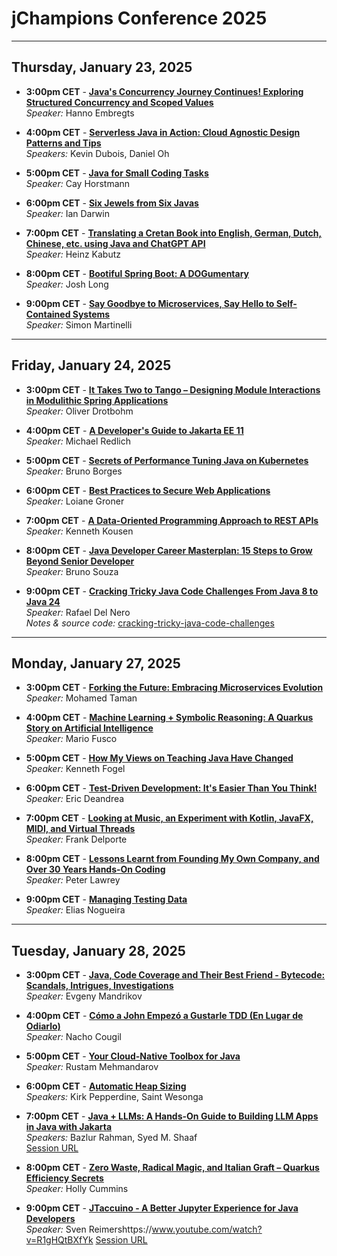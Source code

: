 # jChampions Conference 2025

---

## Thursday, January 23, 2025

- **3:00pm CET** - **[Java's Concurrency Journey Continues! Exploring Structured Concurrency and Scoped Values](https://www.youtube.com/watch?v=w2COJX-1mgU)**  
  *Speaker:* Hanno Embregts

- **4:00pm CET** - **[Serverless Java in Action: Cloud Agnostic Design Patterns and Tips](https://www.youtube.com/watch?v=r-vHAjHx4Gw)**  
  *Speakers:* Kevin Dubois, Daniel Oh  

- **5:00pm CET** - **[Java for Small Coding Tasks](https://www.youtube.com/watch?v=KYt_CIb_-lM)**  
  *Speaker:* Cay Horstmann  

- **6:00pm CET** -  **[Six Jewels from Six Javas](https://www.youtube.com/watch?v=rh7HyTVGw8M)**  
  *Speaker:* Ian Darwin  

- **7:00pm CET** -  **[Translating a Cretan Book into English, German, Dutch, Chinese, etc. using Java and ChatGPT API](https://www.youtube.com/watch?v=vKf-l2QT5-0)**  
  *Speaker:* Heinz Kabutz  

- **8:00pm CET** -  **[Bootiful Spring Boot: A DOGumentary](https://www.youtube.com/watch?v=YH9ealsKr-8)**  
  *Speaker:* Josh Long  

- **9:00pm CET** -  **[Say Goodbye to Microservices, Say Hello to Self-Contained Systems](https://www.youtube.com/watch?v=N7l-_IX8jdQ)**  
  *Speaker:* Simon Martinelli  

---

## Friday, January 24, 2025

- **3:00pm CET** -  **[It Takes Two to Tango – Designing Module Interactions in Modulithic Spring Applications](https://www.youtube.com/watch?v=eiFnSevxAdk)**  
  *Speaker:* Oliver Drotbohm  

- **4:00pm CET** -  **[A Developer's Guide to Jakarta EE 11](https://www.youtube.com/watch?v=s9C8HQqYOlY)**  
  *Speaker:* Michael Redlich  

- **5:00pm CET** -  **[Secrets of Performance Tuning Java on Kubernetes](https://www.youtube.com/watch?v=UtFQ7mMb7ZA)**  
  *Speaker:* Bruno Borges  

- **6:00pm CET** -  **[Best Practices to Secure Web Applications](https://www.youtube.com/watch?v=P8O90GgxPIE)**  
  *Speaker:* Loiane Groner  

- **7:00pm CET** -  **[A Data-Oriented Programming Approach to REST APIs](https://www.youtube.com/watch?v=fmToimoSF4s)**  
  *Speaker:* Kenneth Kousen  

- **8:00pm CET** -  **[Java Developer Career Masterplan: 15 Steps to Grow Beyond Senior Developer](https://www.youtube.com/watch?v=486MSTVHP-w)**  
  *Speaker:* Bruno Souza  

- **9:00pm CET** -  **[Cracking Tricky Java Code Challenges From Java 8 to Java 24](https://www.youtube.com/watch?v=8erQSFxJuuc)**  
 *Speaker:* Rafael Del Nero  
 *Notes & source code:* [cracking-tricky-java-code-challenges](./cracking-tricky-java-code-challenges)

---

## Monday, January 27, 2025

- **3:00pm CET** -  **[Forking the Future: Embracing Microservices Evolution](https://www.youtube.com/watch?v=GA5oRt7DLbY)**  
  *Speaker:* Mohamed Taman  

- **4:00pm CET** -  **[Machine Learning + Symbolic Reasoning: A Quarkus Story on Artificial Intelligence](https://www.youtube.com/watch?v=s2DYbGJqFPg)**  
  *Speaker:* Mario Fusco  

- **5:00pm CET** -  **[How My Views on Teaching Java Have Changed](https://www.youtube.com/watch?v=ChEBO4d2U0o)**  
  *Speaker:* Kenneth Fogel  

- **6:00pm CET** -  **[Test-Driven Development: It's Easier Than You Think!](https://www.youtube.com/watch?v=jSLu6h01UEM)**  
  *Speaker:* Eric Deandrea  

- **7:00pm CET** -  **[Looking at Music, an Experiment with Kotlin, JavaFX, MIDI, and Virtual Threads](https://www.youtube.com/watch?v=UW6fDQt-8BI)**  
  *Speaker:* Frank Delporte  

- **8:00pm CET** -  **[Lessons Learnt from Founding My Own Company, and Over 30 Years Hands-On Coding](https://www.youtube.com/watch?v=t8Oq-Hr6ua8)**  
  *Speaker:* Peter Lawrey  

- **9:00pm CET** -  **[Managing Testing Data](https://www.youtube.com/watch?v=P5D7Bly5CNs)**  
  *Speaker:* Elias Nogueira  

---

## Tuesday, January 28, 2025

- **3:00pm CET** -  **[Java, Code Coverage and Their Best Friend - Bytecode: Scandals, Intrigues, Investigations](https://www.youtube.com/watch?v=ucIcIc1vAVU)**  
  *Speaker:* Evgeny Mandrikov  

- **4:00pm CET** -  **[Cómo a John Empezó a Gustarle TDD (En Lugar de Odiarlo)](https://www.youtube.com/watch?v=py05PKniRzw)**  
  *Speaker:* Nacho Cougil  

- **5:00pm CET** -  **[Your Cloud-Native Toolbox for Java](https://www.youtube.com/watch?v=4QVJLqmlOVk)**  
  *Speaker:* Rustam Mehmandarov  

- **6:00pm CET** -  **[Automatic Heap Sizing](https://www.youtube.com/watch?v=CMzxmdpgbRE)**  
  *Speakers:* Kirk Pepperdine, Saint Wesonga  

- **7:00pm CET** -  **[Java + LLMs: A Hands-On Guide to Building LLM Apps in Java with Jakarta](https://www.youtube.com/watch?v=4fFZjtDAXW0)**  
  *Speakers:* Bazlur Rahman, Syed M. Shaaf  
  [Session URL](https://www.youtube.com/watch?v=4fFZjtDAXW0)

- **8:00pm CET** -  **[Zero Waste, Radical Magic, and Italian Graft – Quarkus Efficiency Secrets](https://www.youtube.com/watch?v=AHKoriBmHu8)**  
  *Speaker:* Holly Cummins  

- **9:00pm CET** -  **[JTaccuino - A Better Jupyter Experience for Java Developers](https://www.youtube.com/watch?v=R1gHQtBXfYk)**  
  *Speaker:* Sven Reimershttps://www.youtube.com/watch?v=R1gHQtBXfYk
  [Session URL](https://www.youtube.com/watch?v=R1gHQtBXfYk)
